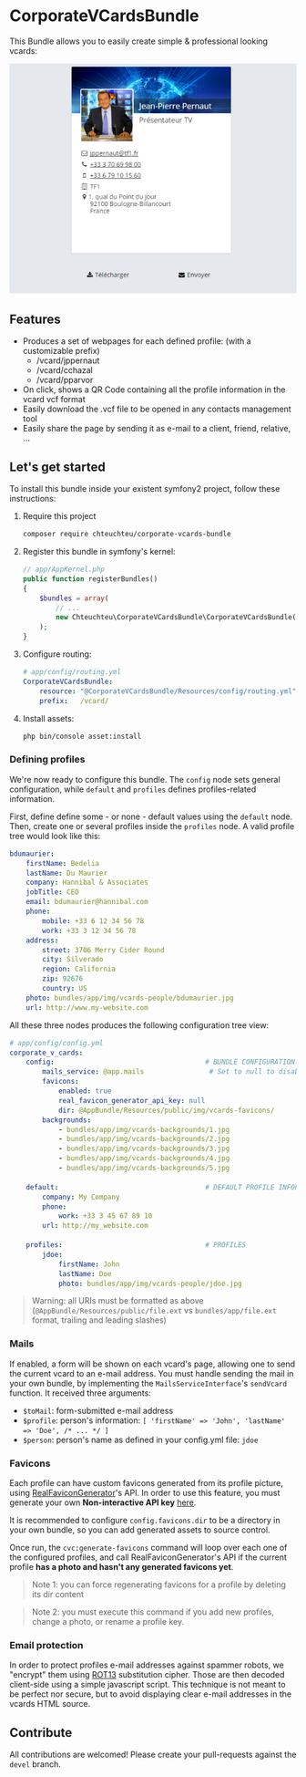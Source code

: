 # CorporateVCardsBundle
This Bundle allows you to easily create simple & professional looking vcards:

![CorporateVCardsBundle](screenshot.png)

## Features

 - Produces a set of webpages for each defined profile: (with a customizable prefix)
    - /vcard/jppernaut
    - /vcard/cchazal
    - /vcard/pparvor
 - On click, shows a QR Code containing all the profile information in the vcard vcf format
 - Easily download the .vcf file to be opened in any contacts management tool
 - Easily share the page by sending it as e-mail to a client, friend, relative, ...

## Let's get started
To install this bundle inside your existent symfony2 project, follow these instructions:

1. Require this project

    ```bash
    composer require chteuchteu/corporate-vcards-bundle
    ```

2. Register this bundle in symfony's kernel:

    ```php
    // app/AppKernel.php
    public function registerBundles()
    {
        $bundles = array(
            // ...
            new Chteuchteu\CorporateVCardsBundle\CorporateVCardsBundle(),
        );
    }
    ```

3. Configure routing:

    ```yml
    # app/config/routing.yml
    CorporateVCardsBundle:
        resource: "@CorporateVCardsBundle/Resources/config/routing.yml"
        prefix:   /vcard/
    ```

4. Install assets:

    ```bash
    php bin/console asset:install
    ```


### Defining profiles
We're now ready to configure this bundle. The `config` node sets general configuration, while `default` and `profiles`
defines profiles-related information.

First, define define some - or none - default values using the `default` node. Then, create one or several profiles inside
the `profiles` node. A valid profile tree would look like this:

```yml
bdumaurier:
    firstName: Bedelia
    lastName: Du Maurier
    company: Hannibal & Associates
    jobTitle: CEO
    email: bdumaurier@hannibal.com
    phone:
        mobile: +33 6 12 34 56 78
        work: +33 3 12 34 56 78
    address:
        street: 3706 Merry Cider Round
        city: Silverado
        region: California
        zip: 92676
        country: US
    photo: bundles/app/img/vcards-people/bdumaurier.jpg
    url: http://www.my-website.com
```

All these three nodes produces the following configuration tree view:

```yml
# app/config/config.yml
corporate_v_cards:
    config:                                     # BUNDLE CONFIGURATION
        mails_service: @app.mails                # Set to null to disable mails
        favicons:
            enabled: true
            real_favicon_generator_api_key: null
            dir: @AppBundle/Resources/public/img/vcards-favicons/
        backgrounds:
            - bundles/app/img/vcards-backgrounds/1.jpg
            - bundles/app/img/vcards-backgrounds/2.jpg
            - bundles/app/img/vcards-backgrounds/3.jpg
            - bundles/app/img/vcards-backgrounds/4.jpg
            - bundles/app/img/vcards-backgrounds/5.jpg
        
    default:                                    # DEFAULT PROFILE INFORMATION
        company: My Company
        phone:
            work: +33 3 45 67 89 10
        url: http://my_website.com
        
    profiles:                                   # PROFILES
        jdoe:
            firstName: John
            lastName: Doe
            photo: bundles/app/img/vcards-people/jdoe.jpg
```

> Warning: all URIs must be formatted as above (`@AppBundle/Resources/public/file.ext` vs `bundles/app/file.ext` format,
trailing and leading slashes)

### Mails
If enabled, a form will be shown on each vcard's page, allowing one to send the current vcard to an e-mail address.
You must handle sending the mail in your own bundle, by implementing the `MailsServiceInterface`'s `sendVcard` function. It received three arguments:

 - `$toMail`: form-submitted e-mail address
 - `$profile`: person's information: `[ 'firstName' => 'John', 'lastName' => 'Doe', /* ... */ ]`
 - `$person`: person's name as defined in your config.yml file: `jdoe` 

### Favicons
Each profile can have custom favicons generated from its profile picture, using [RealFaviconGenerator](https://realfavicongenerator.net/)'s API.
In order to use this feature, you must generate your own **Non-interactive API key** [here](https://realfavicongenerator.net/api/).

It is recommended to configure `config.favicons.dir` to be a directory in your own bundle, so you can add generated assets to source control.

Once run, the `cvc:generate-favicons` command will loop over each one of the configured profiles, and call RealFaviconGenerator's API
if the current profile **has a photo and hasn't any generated favicons yet**.

> Note 1: you can force regenerating favicons for a profile by deleting its dir content

> Note 2: you must execute this command if you add new profiles, change a photo, or rename a profile key.

### Email protection
In order to protect profiles e-mail addresses against spammer robots, we "encrypt" them using [ROT13](https://en.wikipedia.org/wiki/ROT13) 
substitution cipher. Those are then decoded client-side using a simple javascript script. This technique is not meant to be perfect
nor secure, but to avoid displaying clear e-mail addresses in the vcards HTML source.

## Contribute
All contributions are welcomed! Please create your pull-requests against the `devel` branch.
